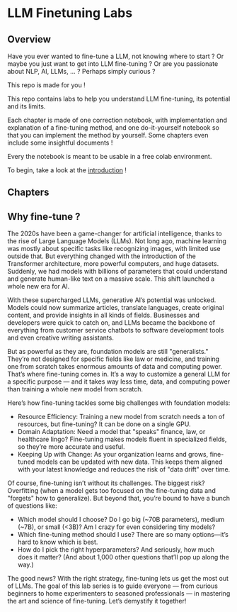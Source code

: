 # LLM Finetuning Labs

## Overview

Have you ever wanted to fine-tune a LLM, not knowing where to start ? 
Or maybe you just want to get into LLM fine-tuning ?
Or are you passionate about NLP, AI, LLMs, ... ?
Perhaps simply curious ?

This repo is made for you !

This repo contains labs to help you understand LLM fine-tuning, its potential and its limits. 

Each chapter is made of one correction notebook, with implementation and explanation of a fine-tuning method, and one do-it-yourself notebook so that you can implement the method by yourself. Some chapters even include some insightful documents !

Every the notebook is meant to be usable in a free colab environment. 

To begin, take a look at the [introduction](chapters/1.%20Introduction/finetuning_introduction.ipynb) !

## Chapters



## Why fine-tune ?

The 2020s have been a game-changer for artificial intelligence, thanks to the rise of Large Language Models (LLMs). Not long ago, machine learning was mostly about specific tasks like recognizing images, with limited use outside that. But everything changed with the introduction of the Transformer architecture, more powerful computers, and huge datasets. Suddenly, we had models with billions of parameters that could understand and generate human-like text on a massive scale. This shift launched a whole new era for AI.

With these supercharged LLMs, generative AI’s potential was unlocked. Models could now summarize articles, translate languages, create original content, and provide insights in all kinds of fields. Businesses and developers were quick to catch on, and LLMs became the backbone of everything from customer service chatbots to software development tools and even creative writing assistants.

But as powerful as they are, foundation models are still "generalists." They’re not designed for specific fields like law or medicine, and training one from scratch takes enormous amounts of data and computing power. That’s where fine-tuning comes in. It’s a way to customize a general LLM for a specific purpose — and it takes way less time, data, and computing power than training a whole new model from scratch.

Here’s how fine-tuning tackles some big challenges with foundation models:

- Resource Efficiency: Training a new model from scratch needs a ton of resources, but fine-tuning? It can be done on a single GPU.
- Domain Adaptation: Need a model that "speaks" finance, law, or healthcare lingo? Fine-tuning makes models fluent in specialized fields, so they’re more accurate and useful.
- Keeping Up with Change: As your organization learns and grows, fine-tuned models can be updated with new data. This keeps them aligned with your latest knowledge and reduces the risk of "data drift" over time.

Of course, fine-tuning isn’t without its challenges. The biggest risk? Overfitting (when a model gets too focused on the fine-tuning data and "forgets" how to generalize). But beyond that, you’re bound to have a bunch of questions like:

- Which model should I choose? Do I go big (~70B parameters), medium (~7B), or small (<3B)? Am I crazy for even considering tiny models?
- Which fine-tuning method should I use? There are so many options—it’s hard to know which is best.
- How do I pick the right hyperparameters? And seriously, how much does it matter?
(And about 1,000 other questions that’ll pop up along the way.)

The good news? With the right strategy, fine-tuning lets us get the most out of LLMs. The goal of this lab series is to guide everyone — from curious beginners to home experimenters to seasoned professionals — in mastering the art and science of fine-tuning. Let’s demystify it together! 

